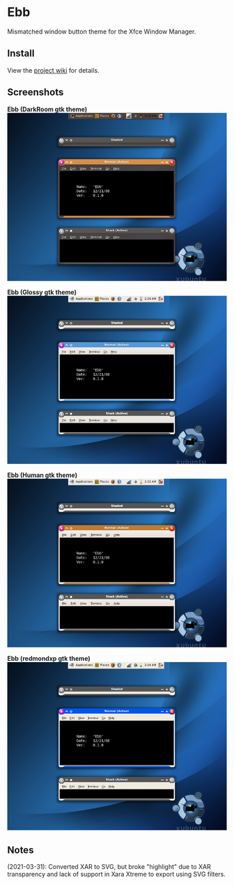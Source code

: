 # Ebb
Mismatched window button theme for the Xfce Window Manager.


## Install
View the [project wiki](https://github.com/CITguy/legacy-linux-customizations/wiki#installing-xfce-themes) for details.



## Screenshots

**Ebb (DarkRoom gtk theme)**
![Ebb + DarkRoom](./screenshots/DarkRoom_Ebb.png)

**Ebb (Glossy gtk theme)**
![Ebb + Glossy](./screenshots/Glossy_Ebb.png)

**Ebb (Human gtk theme)**
![Ebb + Human](./screenshots/Human_Ebb.png)

**Ebb (redmondxp gtk theme)**
![Ebb + redmondxp](./screenshots/Xfce-redmondxp_Ebb.png)


## Notes
(2021-03-31): Converted XAR to SVG, but broke "highlight" due to XAR transparency and lack of support in Xara Xtreme to export using SVG filters.
